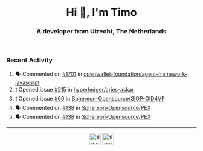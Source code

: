 <h1 align="center">Hi 👋, I'm Timo</h1>
<h3 align="center">A developer from Utrecht, The Netherlands</h3>
<br/>
<!-- https://github.com/rahuldkjain/github-profile-readme-generator --!>

<!--  <p align="left"><img src="https://github-readme-stats.vercel.app/api?username=timoglastra&show_icons=true&count_private=true&" alt="timoglastra" /></p> --!>

<!--
Github language stats
<p align="left"><img src="https://github-readme-stats.vercel.app/api/top-langs/?username=timoglastra&layout=compact" alt="timoglastra" /><p>
-->

<!-- Codestats language stats -->
<!-- <p align="left"><img src="https://codestats-readme.vercel.app/api/top-langs/?username=timoglastra&layout=compact&language_count=12" alt="timoglastra" /><p>    --!>
  
<h3>Recent Activity</h3>

<!--START_SECTION:activity-->
1. 🗣 Commented on [#1701](https://github.com/openwallet-foundation/agent-framework-javascript/issues/1701#issuecomment-1900459504) in [openwallet-foundation/agent-framework-javascript](https://github.com/openwallet-foundation/agent-framework-javascript)
2. ❗ Opened issue [#215](https://github.com/hyperledger/aries-askar/issues/215) in [hyperledger/aries-askar](https://github.com/hyperledger/aries-askar)
3. ❗ Opened issue [#66](https://github.com/Sphereon-Opensource/SIOP-OID4VP/issues/66) in [Sphereon-Opensource/SIOP-OID4VP](https://github.com/Sphereon-Opensource/SIOP-OID4VP)
4. 🗣 Commented on [#138](https://github.com/Sphereon-Opensource/PEX/pull/138#issuecomment-1900241790) in [Sphereon-Opensource/PEX](https://github.com/Sphereon-Opensource/PEX)
5. 🗣 Commented on [#138](https://github.com/Sphereon-Opensource/PEX/pull/138#issuecomment-1900163099) in [Sphereon-Opensource/PEX](https://github.com/Sphereon-Opensource/PEX)
<!--END_SECTION:activity-->

---

<p align="center">
<a href="https://twitter.com/timoglastra" target="blank"><img align="center" src="https://cdn.jsdelivr.net/npm/simple-icons@3.0.1/icons/twitter.svg" alt="timoglastra" height="30" width="30" /></a>
<a href="https://linkedin.com/in/timoglastra" target="blank"><img align="center" src="https://cdn.jsdelivr.net/npm/simple-icons@3.0.1/icons/linkedin.svg" alt="timoglastra" height="30" width="30" /></a>
</p>



